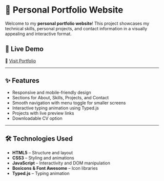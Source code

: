 # 💼 Personal Portfolio Website

Welcome to my **personal portfolio website**! This project showcases my technical skills, personal projects, and contact information in a visually appealing and interactive format.

## 📌 Live Demo

🔗 [Visit Portfolio](https://shivanib9.github.io/Portfolio/)

---

## ✨ Features

- Responsive and mobile-friendly design
- Sections for About, Skills, Projects, and Contact
- Smooth navigation with menu toggle for smaller screens
- Interactive typing animation using Typed.js
- Projects with live preview links
- Downloadable CV option

---

## 🛠️ Technologies Used

- **HTML5** – Structure and layout
- **CSS3** – Styling and animations
- **JavaScript** – Interactivity and DOM manipulation
- **Boxicons & Font Awesome** – Icon libraries
- **Typed.js** – Typing animation



